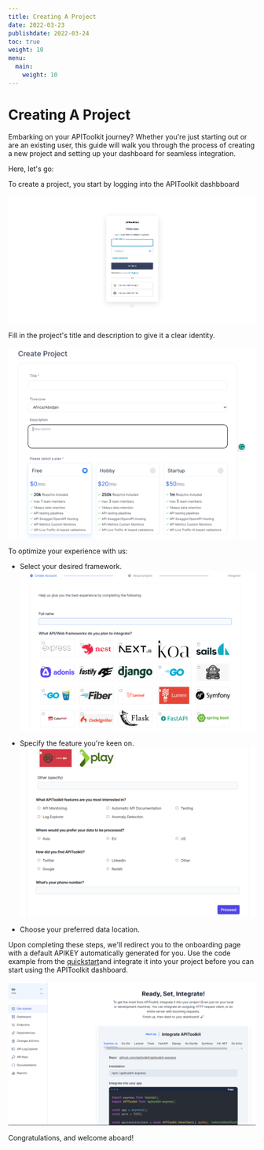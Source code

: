 ```yaml
---
title: Creating A Project
date: 2022-03-23
publishdate: 2022-03-24
toc: true
weight: 10
menu:
  main:
    weight: 10
---
```


# Creating A Project

Embarking on your APIToolkit journey? Whether you're just starting out or are an existing user, this guide will walk you through the process of creating a new project and setting up your dashboard for seamless integration.

Here, let's go:

To create a project, you start by logging into the APIToolkit dashbboard

![sign in/ sign up](log-in.png)

Fill in the project's title and description to give it a clear identity.

![Title and description](title-and-description.png)

To optimize your experience with us:

- Select your desired framework.
  ![desired framework](desired-framework.png)

- Specify the feature you're keen on.
  ![specify the feature](further-project-details.png)

- Choose your preferred data location.

Upon completing these steps, we'll redirect you to the onboarding page with a default APIKEY automatically generated for you. Use the code example from the [quickstart](https://apitoolkit.io/docs/quickstarts/)and integrate it into your project before you can start using the APIToolkit dashboard.

![Welcome on board](welcome-on-board.png)

Congratulations, and welcome aboard!
